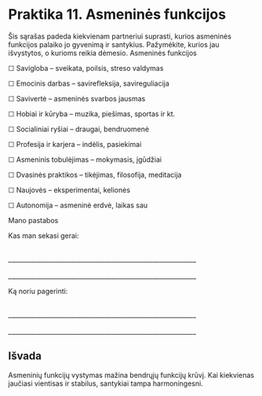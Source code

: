 # Praktika 11. Asmeninės funkcijos

Šis sąrašas padeda kiekvienam partneriui suprasti, kurios asmeninės funkcijos palaiko jo gyvenimą ir santykius. Pažymėkite, kurios jau išvystytos, o kurioms reikia dėmesio.
Asmeninės funkcijos

☐ Savigloba – sveikata, poilsis, streso valdymas

☐ Emocinis darbas – savirefleksija, savireguliacija

☐ Savivertė – asmeninės svarbos jausmas

☐ Hobiai ir kūryba – muzika, piešimas, sportas ir kt.

☐ Socialiniai ryšiai – draugai, bendruomenė

☐ Profesija ir karjera – indėlis, pasiekimai

☐ Asmeninis tobulėjimas – mokymasis, įgūdžiai

☐ Dvasinės praktikos – tikėjimas, filosofija, meditacija

☐ Naujovės – eksperimentai, kelionės

☐ Autonomija – asmeninė erdvė, laikas sau

Mano pastabos

Kas man sekasi gerai:

<br/>
____________________________________________________________
<br/><br/>
____________________________________________________________

Ką noriu pagerinti:

<br/>
____________________________________________________________
<br/><br/>
____________________________________________________________

## Išvada

Asmeninių funkcijų vystymas mažina bendrųjų funkcijų krūvį. Kai kiekvienas jaučiasi vientisas ir stabilus, santykiai tampa harmoningesni.

<div style="page-break-after: always;"></div>